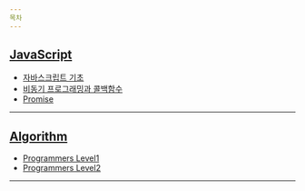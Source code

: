 ```yaml
---
목차
---
```


## [JavaScript][JavaScript]

* [자바스크립트 기초](https://github.com/Jang-oi/TIL/blob/main/JavaScript/%EC%9E%90%EB%B0%94%EC%8A%A4%ED%81%AC%EB%A6%BD%ED%8A%B8%EA%B8%B0%EC%B4%88.md)
* [비동기 프로그래밍과 콜백함수](https://github.com/Jang-oi/TIL/blob/main/JavaScript/%EB%B9%84%EB%8F%99%EA%B8%B0%ED%94%84%EB%A1%9C%EA%B7%B8%EB%9E%98%EB%B0%8D%EA%B3%BC%20%EC%BD%9C%EB%B0%B1%ED%95%A8%EC%88%98.md)
* [Promise](https://github.com/Jang-oi/TIL/blob/main/JavaScript/Promise.md)

---
## [Algorithm][Algorithm]

* [Programmers Level1](https://github.com/Jang-oi/TIL/tree/main/Algorithm/programmers/Level1)
* [Programmers Level2](https://github.com/Jang-oi/TIL/tree/main/Algorithm/programmers/Level2)
---

[JavaScript]: /JavaScript
[Algorithm]: /Algorithm
